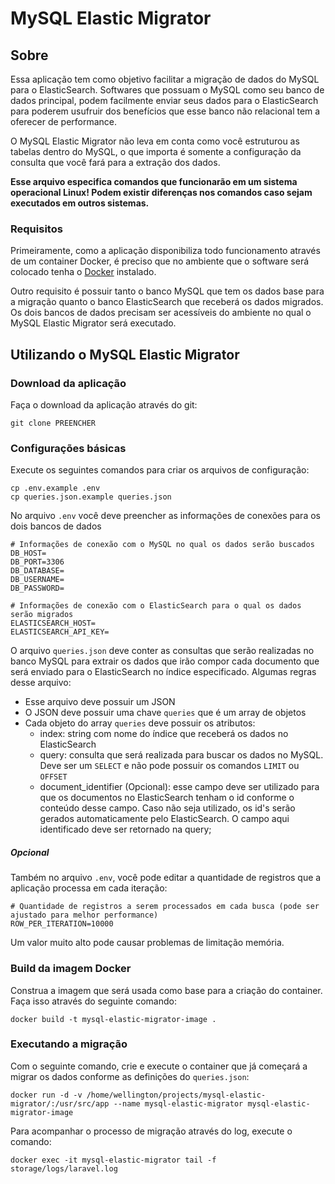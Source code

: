 # MySQL Elastic Migrator

## Sobre

Essa aplicação tem como objetivo facilitar a migração de dados do MySQL para o ElasticSearch. Softwares que possuam o MySQL como seu banco de dados principal, podem facilmente enviar seus dados para o ElasticSearch para poderem usufruir dos benefícios que esse banco não relacional tem a oferecer de performance.

O MySQL Elastic Migrator não leva em conta como você estruturou as tabelas dentro do MySQL, o que importa é somente a configuração da consulta que você fará para a extração dos dados.

**Esse arquivo especifica comandos que funcionarão em um sistema operacional Linux! Podem existir diferenças nos comandos caso sejam executados em outros sistemas.**

### Requisitos

Primeiramente, como a aplicação disponibiliza todo funcionamento através de um container Docker, é preciso que no ambiente que o software será colocado tenha o [Docker](https://www.docker.com/) instalado.

Outro requisito é possuir tanto o banco MySQL que tem os dados base para a migração quanto o banco ElasticSearch que receberá os dados migrados. Os dois bancos de dados precisam ser acessíveis do ambiente no qual o MySQL Elastic Migrator será executado.

## Utilizando o MySQL Elastic Migrator

### Download da aplicação

Faça o download da aplicação através do git:

```
git clone PREENCHER
```

### Configurações básicas

Execute os seguintes comandos para criar os arquivos de configuração:

```
cp .env.example .env
cp queries.json.example queries.json
```

No arquivo `.env` você deve preencher as informações de conexões para os dois bancos de dados

```
# Informações de conexão com o MySQL no qual os dados serão buscados
DB_HOST=
DB_PORT=3306
DB_DATABASE=
DB_USERNAME=
DB_PASSWORD=

# Informações de conexão com o ElasticSearch para o qual os dados serão migrados
ELASTICSEARCH_HOST=
ELASTICSEARCH_API_KEY=
```

O arquivo `queries.json` deve conter as consultas que serão realizadas no banco MySQL para extrair os dados que irão compor cada documento que será enviado para o ElasticSearch no índice especificado. Algumas regras desse arquivo:

- Esse arquivo deve possuir um JSON
- O JSON deve possuir uma chave `queries` que é um array de objetos
- Cada objeto do array `queries` deve possuir os atributos:
    - index: string com nome do índice que receberá os dados no ElasticSearch
    - query: consulta que será realizada para buscar os dados no MySQL. Deve ser um `SELECT` e não pode possuir os comandos `LIMIT` ou `OFFSET`
    - document_identifier (Opcional): esse campo deve ser utilizado para que os documentos no ElasticSearch tenham o id conforme o conteúdo desse campo. Caso não seja utilizado, os id's serão gerados automaticamente pelo ElasticSearch. O campo aqui identificado deve ser retornado na query;

##### Opcional

Também no arquivo `.env`, você pode editar a quantidade de registros que a aplicação processa em cada iteração:

```
# Quantidade de registros a serem processados em cada busca (pode ser ajustado para melhor performance)
ROW_PER_ITERATION=10000
```

Um valor muito alto pode causar problemas de limitação memória.

### Build da imagem Docker

Construa a imagem que será usada como base para a criação do container. Faça isso através do seguinte comando:

```
docker build -t mysql-elastic-migrator-image .
```

### Executando a migração

Com o seguinte comando, crie e execute o container que já começará a migrar os dados conforme as definições do `queries.json`:

```
docker run -d -v /home/wellington/projects/mysql-elastic-migrator/:/usr/src/app --name mysql-elastic-migrator mysql-elastic-migrator-image
```

Para acompanhar o processo de migração através do log, execute o comando:

```
docker exec -it mysql-elastic-migrator tail -f storage/logs/laravel.log
```
